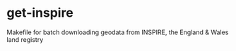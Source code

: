 # get-inspire
Makefile for batch downloading geodata from INSPIRE, the England &amp; Wales land registry
